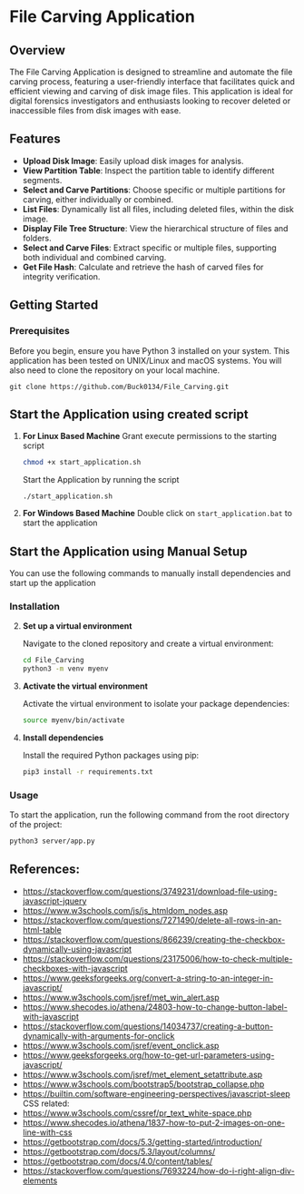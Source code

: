 # File Carving Application

## Overview

The File Carving Application is designed to streamline and automate the file carving process, featuring a user-friendly interface that facilitates quick and efficient viewing and carving of disk image files. This application is ideal for digital forensics investigators and enthusiasts looking to recover deleted or inaccessible files from disk images with ease.

## Features

- **Upload Disk Image**: Easily upload disk images for analysis.
- **View Partition Table**: Inspect the partition table to identify different segments.
- **Select and Carve Partitions**: Choose specific or multiple partitions for carving, either individually or combined.
- **List Files**: Dynamically list all files, including deleted files, within the disk image.
- **Display File Tree Structure**: View the hierarchical structure of files and folders.
- **Select and Carve Files**: Extract specific or multiple files, supporting both individual and combined carving.
- **Get File Hash**: Calculate and retrieve the hash of carved files for integrity verification.

## Getting Started

### Prerequisites

Before you begin, ensure you have Python 3 installed on your system. This application has been tested on UNIX/Linux and macOS systems. You will also need to clone the repository on your local machine. 

    git clone https://github.com/Buck0134/File_Carving.git

## Start the Application using created script

1. **For Linux Based Machine**
    Grant execute permissions to the starting script
    ```sh
    chmod +x start_application.sh
    ```

    Start the Application by running the script
    ```
    ./start_application.sh
    ```
2. **For Windows Based Machine**
    Double click on ```start_application.bat``` to start the application


## Start the Application using Manual Setup

You can use the following commands to manually install dependencies and start up the application

### Installation

2. **Set up a virtual environment**

    Navigate to the cloned repository and create a virtual environment:

    ```sh
    cd File_Carving
    python3 -m venv myenv
    ```

3. **Activate the virtual environment**

    Activate the virtual environment to isolate your package dependencies:

    ```sh
    source myenv/bin/activate
    ```

4. **Install dependencies**

    Install the required Python packages using pip:

    ```sh
    pip3 install -r requirements.txt
    ```

### Usage

To start the application, run the following command from the root directory of the project:

```sh
python3 server/app.py
```

## References:
- https://stackoverflow.com/questions/3749231/download-file-using-javascript-jquery
- https://www.w3schools.com/js/js_htmldom_nodes.asp
- https://stackoverflow.com/questions/7271490/delete-all-rows-in-an-html-table
- https://stackoverflow.com/questions/866239/creating-the-checkbox-dynamically-using-javascript
- https://stackoverflow.com/questions/23175006/how-to-check-multiple-checkboxes-with-javascript
- https://www.geeksforgeeks.org/convert-a-string-to-an-integer-in-javascript/
- https://www.w3schools.com/jsref/met_win_alert.asp 
- https://www.shecodes.io/athena/24803-how-to-change-button-label-with-javascript
- https://stackoverflow.com/questions/14034737/creating-a-button-dynamically-with-arguments-for-onclick
- https://www.w3schools.com/jsref/event_onclick.asp
- https://www.geeksforgeeks.org/how-to-get-url-parameters-using-javascript/
- https://www.w3schools.com/jsref/met_element_setattribute.asp
- https://www.w3schools.com/bootstrap5/bootstrap_collapse.php
- https://builtin.com/software-engineering-perspectives/javascript-sleep</br>
CSS related:
- https://www.w3schools.com/cssref/pr_text_white-space.php
- https://www.shecodes.io/athena/1837-how-to-put-2-images-on-one-line-with-css
- https://getbootstrap.com/docs/5.3/getting-started/introduction/
- https://getbootstrap.com/docs/5.3/layout/columns/
- https://getbootstrap.com/docs/4.0/content/tables/
- https://stackoverflow.com/questions/7693224/how-do-i-right-align-div-elements





